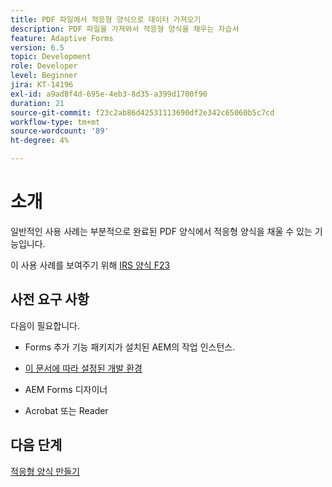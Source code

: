 ```yaml
---
title: PDF 파일에서 적응형 양식으로 데이터 가져오기
description: PDF 파일을 가져와서 적응형 양식을 채우는 자습서
feature: Adaptive Forms
version: 6.5
topic: Development
role: Developer
level: Beginner
jira: KT-14196
exl-id: a9ad8f4d-695e-4eb3-8d35-a399d1700f90
duration: 21
source-git-commit: f23c2ab86d42531113690df2e342c65060b5c7cd
workflow-type: tm+mt
source-wordcount: '89'
ht-degree: 4%

---
```


# 소개

일반적인 사용 사례는 부분적으로 완료된 PDF 양식에서 적응형 양식을 채울 수 있는 기능입니다.

이 사용 사례를 보여주기 위해 [IRS 양식 F23](./assets/f23.pdf)

## 사전 요구 사항

다음이 필요합니다.

* Forms 추가 기능 패키지가 설치된 AEM의 작업 인스턴스.

* [이 문서에 따라 설정된 개발 환경](https://experienceleague.adobe.com/docs/experience-manager-learn/forms/creating-your-first-osgi-bundle/create-your-first-osgi-bundle.html)

* AEM Forms 디자이너

* Acrobat 또는 Reader

## 다음 단계

[적응형 양식 만들기](./create-adaptive-form.md)
